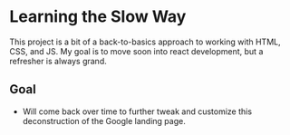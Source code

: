 # Learning the Slow Way
This project is a bit of a back-to-basics approach to working with HTML, CSS, and JS. My goal is to move soon into react development, but a refresher is always grand.

## Goal
- Will come back over time to further tweak and customize this deconstruction of the Google landing page.